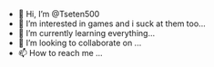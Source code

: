 - 👋 Hi, I’m @Tseten500
- 👀 I’m interested in games and i suck at them too...
- 🌱 I’m currently learning everything...
- 💞️ I’m looking to collaborate on ...
- 📫 How to reach me ...

<!---
Tseten500/Tseten500 is a ✨ special ✨ repository because its `README.md` (this file) appears on your GitHub profile.
You can click the Preview link to take a look at your changes.
--->
